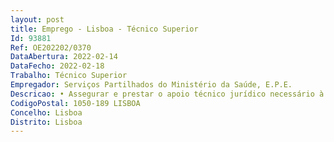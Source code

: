 ```yaml
--- 
layout: post
title: Emprego - Lisboa - Técnico Superior
Id: 93881
Ref: OE202202/0370
DataAbertura: 2022-02-14
DataFecho: 2022-02-18
Trabalho: Técnico Superior
Empregador: Serviços Partilhados do Ministério da Saúde, E.P.E.
Descricao: • Assegurar e prestar o apoio técnico jurídico necessário à prossecução das atribuições da SPMS que recaiam no âmbito da Direção de Assuntos Jurídicos e Contencioso • Elaborar pareceres, estudos, informações, ofícios e outros documentos de natureza jurídica • Contribuir para o incremento do conhecimento da informação jurídica, designadamente, através da sistematização e elaboração de notas informativas da legislação produzida ou relevante para a SPMS • Elaborar e participar na elaboração de projetos de diplomas legais e ou outros instrumentos normativos • Acompanhar, analisar e emitir pareceres nos processos que lhe forem cometidos • Integrar equipas de trabalho multidisciplinar da SPMS em matérias que revelem necessidade de apoio jurídico e ou de apoio ao desenvolvimento das atividades da SPMS • Atualizar e gerir um arquivo relativo a todos os processos jurídicos produzidos na ou para a SPMS em colaboração com os restantes serviços.
CodigoPostal: 1050-189 LISBOA
Concelho: Lisboa
Distrito: Lisboa
--- 
```

